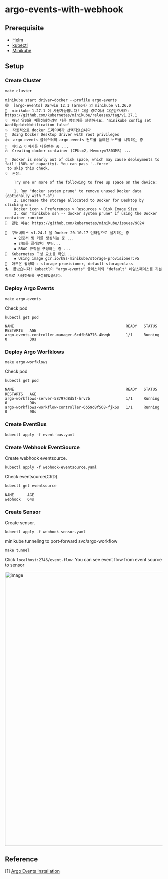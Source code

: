 # argo-events-with-webhook

## Prerequisite
- [Helm](https://helm.sh/docs/intro/)
- [kubectl](https://kubernetes.io/docs/tasks/tools/#kubectl)
- [Minikube](https://minikube.sigs.k8s.io/docs/start/)

## Setup

### Create Cluster

```
make cluster
```

```
minikube start driver=docker --profile argo-events
😄  [argo-events] Darwin 12.1 (arm64) 의 minikube v1.26.0
🎉  minikube 1.27.1 이 사용가능합니다! 다음 경로에서 다운받으세요: https://github.com/kubernetes/minikube/releases/tag/v1.27.1
💡  해당 알림을 비활성화하려면 다음 명령어를 실행하세요. 'minikube config set WantUpdateNotification false'
✨  자동적으로 docker 드라이버가 선택되었습니다
📌  Using Docker Desktop driver with root privileges
👍  argo-events 클러스터의 argo-events 컨트롤 플레인 노드를 시작하는 중
🚜  베이스 이미지를 다운받는 중 ...
🔥  Creating docker container (CPUs=2, Memory=7803MB) ...

🧯  Docker is nearly out of disk space, which may cause deployments to fail! (88% of capacity). You can pass '--force'
 to skip this check.
💡  권장:

    Try one or more of the following to free up space on the device:

    1. Run "docker system prune" to remove unused Docker data (optionally with "-a")
    2. Increase the storage allocated to Docker for Desktop by clicking on:
    Docker icon > Preferences > Resources > Disk Image Size
    3. Run "minikube ssh -- docker system prune" if using the Docker container runtime
🍿  관련 이슈: https://github.com/kubernetes/minikube/issues/9024

🐳  쿠버네티스 v1.24.1 을 Docker 20.10.17 런타임으로 설치하는 중
    ▪ 인증서 및 키를 생성하는 중 ...
    ▪ 컨트롤 플레인이 부팅...
    ▪ RBAC 규칙을 구성하는 중 ...
🔎  Kubernetes 구성 요소를 확인...
    ▪ Using image gcr.io/k8s-minikube/storage-provisioner:v5
🌟  애드온 활성화 : storage-provisioner, default-storageclass
🏄  끝났습니다! kubectl이 "argo-events" 클러스터와 "default" 네임스페이스를 기본적으로 사용하도록 구성되었습니다.

```

### Deploy Argo Events

```
make argo-events
```

Check pod
```
kubectl get pod
```

```
NAME                                                  READY   STATUS    RESTARTS   AGE
argo-events-controller-manager-6cdfb6b776-4kwqb       1/1     Running   0          39s
```


### Deploy Argo Worfklows


```
make argo-worfklows
```

Check pod
```
kubectl get pod
```

```
NAME                                                  READY   STATUS    RESTARTS   AGE
argo-workflows-server-58797d8d5f-hrv7b                1/1     Running   0          90s
argo-workflows-workflow-controller-6b59d8f568-fjk6s   1/1     Running   0          90s
```

### Create EventBus

```
kubectl apply -f event-bus.yaml
```


### Create Webhook EventSource

Create webhook eventsource.

```
kubectl apply -f webhook-eventsource.yaml
```

Check eventsource(CRD).

```
kubectl get eventsource
```

```
NAME      AGE
webhook   64s
```

### Create Sensor

Create sensor.

```
kubectl apply -f webhook-sensor.yaml
```

minikube tunneling to port-forward svc/argo-workflow

```
make tunnel
```

Click `localhost:2746/event-flow`. You can see event flow from event source to sensor

<img width="872" alt="image" src="https://user-images.githubusercontent.com/27891090/196950734-18f049ce-0c74-4392-bd08-6e12cda71baa.png">


## Reference

[1] [Argo Events Installation](https://argoproj.github.io/argo-events/installation/)

